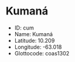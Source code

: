 # Kumaná

* ID: cum 
* Name: Kumaná 
* Latitude: 10.209 
* Longitude: -63.018 
* Glottocode: coas1302